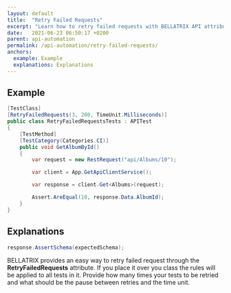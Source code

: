 ```yaml
---
layout: default
title:  "Retry Failed Requests"
excerpt: "Learn how to retry failed requests with BELLATRIX API attributes."
date:   2021-06-23 06:50:17 +0200
parent: api-automation
permalink: /api-automation/retry-failed-requests/
anchors:
  example: Example
  explanations: Explanations
---
```

Example
-------
```csharp
[TestClass]
[RetryFailedRequests(3, 200, TimeUnit.Milliseconds)]
public class RetryFailedRequestsTests : APITest
{
    [TestMethod]
    [TestCategory(Categories.CI)]
    public void GetAlbumById()
    {
        var request = new RestRequest("api/Albums/10");

        var client = App.GetApiClientService();

        var response = client.Get<Albums>(request);

        Assert.AreEqual(10, response.Data.AlbumId);
    }
}
```

Explanations
------------
```csharp
response.AssertSchema(expectedSchema);
```
BELLATRIX provides an easy way to retry failed request through the **RetryFailedRequests** attribute. If you place it over you class the rules will be applied to all tests in it. Provide how many times your tests to be retried and what should be the pause between retries and the time unit.
